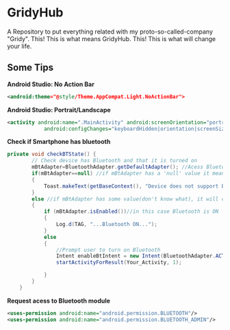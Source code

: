 # GridyHub
A Repository to put everything related with my proto-so-called-company "Gridy". This! This is what means GridyHub. This! This is what will change your life.

## Some Tips 
**Android Studio: No Action Bar**
```XML
<android:theme="@style/Theme.AppCompat.Light.NoActionBar">
```
**Android Studio: Portrait/Landscape**
```XML
<activity android:name=".MainActivity" android:screenOrientation="portrait"
            android:configChanges="keyboardHidden|orientation|screenSize" >
```
**Check if Smartphone has bluetooth**
```Java
private void checkBTState() {
        // Check device has Bluetooth and that it is turned on
        mBtAdapter=BluetoothAdapter.getDefaultAdapter(); //Acess Bluetooth Module from the Smartphone
        if(mBtAdapter==null) //if mBtAdapter has a 'null' value it means the cellphone does not have a bluetooth adapter
        {
            Toast.makeText(getBaseContext(), "Device does not support Bluetooth", Toast.LENGTH_SHORT).show();//Send a Toast to the user
        } 
        else //if mBtAdapter has some value(don't know what), it will check if it is ON or OFF
        {
            if (mBtAdapter.isEnabled())//in this case Bluetooth is ON
            {
                Log.d(TAG, "...Bluetooth ON...");
            } 
            else 
            {
                //Prompt user to turn on Bluetooth
                Intent enableBtIntent = new Intent(BluetoothAdapter.ACTION_REQUEST_ENABLE);//Send a Request to use Bluetooth and turn it ON
                startActivityForResult(Your_Activity, 1);

            }
        }
    }
```
**Request acess to Bluetooth module**
```XML
<uses-permission android:name="android.permission.BLUETOOTH"/>
<uses-permission android:name="android.permission.BLUETOOTH_ADMIN"/>
```
